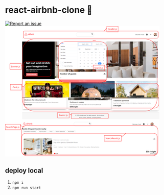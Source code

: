 # react-airbnb-clone 🧨

[![Report an issue](https://img.shields.io/badge/Support-Issues-green)](https://github.com/tquangdo/react-airbnb-clone/issues/new)
![structure](structure.png)

## deploy local
1. `npm i`
2. `npm run start`